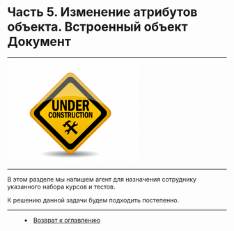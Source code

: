 # Часть 5. Изменение атрибутов объекта. Встроенный объект Документ
***

![](underconstruction.png) 


***

В этом разделе мы напишем агент для назначения сотруднику указанного набора курсов и тестов. 

К решению данной задачи будем подходить постепенно. 


***

<dd><li> <a href="README.md"> Возврат к оглавлению</a></dd>
